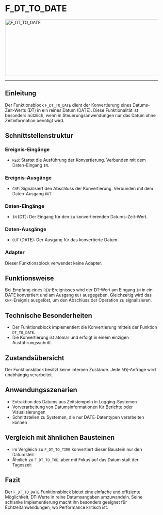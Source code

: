 # F_DT_TO_DATE

<img width="1211" height="187" alt="F_DT_TO_DATE" src="https://github.com/user-attachments/assets/aebf2922-2636-4bac-b28f-2510579fdb3b" />

* * * * * * * * * *
## Einleitung
Der Funktionsblock `F_DT_TO_DATE` dient der Konvertierung eines Datums-Zeit-Werts (DT) in ein reines Datum (DATE). Diese Funktionalität ist besonders nützlich, wenn in Steuerungsanwendungen nur das Datum ohne Zeitinformation benötigt wird.

## Schnittstellenstruktur

### **Ereignis-Eingänge**
- `REQ`: Startet die Ausführung der Konvertierung. Verbunden mit dem Daten-Eingang `IN`.

### **Ereignis-Ausgänge**
- `CNF`: Signalisiert den Abschluss der Konvertierung. Verbunden mit dem Daten-Ausgang `OUT`.

### **Daten-Eingänge**
- `IN` (DT): Der Eingang für den zu konvertierenden Datums-Zeit-Wert.

### **Daten-Ausgänge**
- `OUT` (DATE): Der Ausgang für das konvertierte Datum.

### **Adapter**
Dieser Funktionsblock verwendet keine Adapter.

## Funktionsweise
Bei Empfang eines `REQ`-Ereignisses wird der DT-Wert am Eingang `IN` in ein DATE konvertiert und am Ausgang `OUT` ausgegeben. Gleichzeitig wird das `CNF`-Ereignis ausgelöst, um den Abschluss der Operation zu signalisieren.

## Technische Besonderheiten
- Der Funktionsblock implementiert die Konvertierung mittels der Funktion `DT_TO_DATE`.
- Die Konvertierung ist atomar und erfolgt in einem einzigen Ausführungsschritt.

## Zustandsübersicht
Der Funktionsblock besitzt keine internen Zustände. Jede `REQ`-Anfrage wird unabhängig verarbeitet.

## Anwendungsszenarien
- Extraktion des Datums aus Zeitstempeln in Logging-Systemen
- Vorverarbeitung von Datumsinformationen für Berichte oder Visualisierungen
- Schnittstellen zu Systemen, die nur DATE-Datentypen verarbeiten können

## Vergleich mit ähnlichen Bausteinen
- Im Vergleich zu `F_DT_TO_TIME` konvertiert dieser Baustein nur den Datumsteil
- Ähnlich zu `F_DT_TO_TOD`, aber mit Fokus auf das Datum statt der Tageszeit

## Fazit
Der `F_DT_TO_DATE` Funktionsblock bietet eine einfache und effiziente Möglichkeit, DT-Werte in reine Datumsangaben umzuwandeln. Seine schlanke Implementierung macht ihn besonders geeignet für Echtzeitanwendungen, wo Performance kritisch ist.
